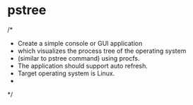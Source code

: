 # pstree

/*
 * Create a simple console or GUI application
 * which visualizes the process tree of the operating system
 * (similar to pstree command) using procfs.
 * The application should support auto refresh.
 * Target operating system is Linux.
 *
 */
